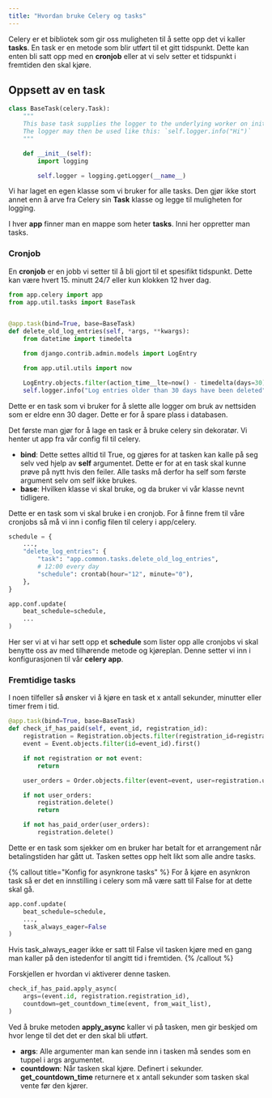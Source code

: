 ```yaml
---
title: "Hvordan bruke Celery og tasks"
---
```


Celery er et bibliotek som gir oss muligheten til å sette opp det vi kaller **tasks**. En task er en metode som blir utført til et gitt tidspunkt. Dette kan enten bli satt opp med en **cronjob** eller at vi selv setter et tidspunkt i fremtiden den skal kjøre.

## Oppsett av en task
```python
class BaseTask(celery.Task):
    """
    This base task supplies the logger to the underlying worker on init.
    The logger may then be used like this: `self.logger.info("Hi")`
    """

    def __init__(self):
        import logging

        self.logger = logging.getLogger(__name__)
```

Vi har laget en egen klasse som vi bruker for alle tasks. Den gjør ikke stort annet enn å arve fra Celery sin **Task** klasse og legge til muligheten for logging.

I hver **app** finner man en mappe som heter **tasks**. Inni her oppretter man tasks. 

### Cronjob
En **cronjob** er en jobb vi setter til å bli gjort til et spesifikt tidspunkt. Dette kan være hvert 15. minutt 24/7 eller kun klokken 12 hver dag.

```python
from app.celery import app
from app.util.tasks import BaseTask


@app.task(bind=True, base=BaseTask)
def delete_old_log_entries(self, *args, **kwargs):
    from datetime import timedelta

    from django.contrib.admin.models import LogEntry

    from app.util.utils import now

    LogEntry.objects.filter(action_time__lte=now() - timedelta(days=30)).delete()
    self.logger.info("Log entries older than 30 days have been deleted")
```

Dette er en task som vi bruker for å slette alle logger om bruk av nettsiden som er eldre enn 30 dager. Dette er for å spare plass i databasen.

Det første man gjør for å lage en task er å bruke celery sin dekoratør. Vi henter ut app fra vår config fil til celery.

* **bind**: Dette settes alltid til True, og gjøres for at tasken kan kalle på seg selv ved hjelp av **self** argumentet. Dette er for at en task skal kunne prøve på nytt hvis den feiler. Alle tasks må derfor ha self som første argument selv om self ikke brukes.
* **base**: Hvilken klasse vi skal bruke, og da bruker vi vår klasse nevnt tidligere.

Dette er en task som vi skal bruke i en cronjob. For å finne frem til våre cronjobs så må vi inn i config filen til celery i app/celery.

```python
schedule = {
    ...,
    "delete_log_entries": {
        "task": "app.common.tasks.delete_old_log_entries",
        # 12:00 every day
        "schedule": crontab(hour="12", minute="0"),
    },
}

app.conf.update(
    beat_schedule=schedule,
    ...
)
```

Her ser vi at vi har sett opp et **schedule** som lister opp alle cronjobs vi skal benytte oss av med tilhørende metode og kjøreplan. Denne setter vi inn i konfigurasjonen til vår **celery app**.

### Fremtidige tasks
I noen tilfeller så ønsker vi å kjøre en task et x antall sekunder, minutter eller timer frem i tid.

```python
@app.task(bind=True, base=BaseTask)
def check_if_has_paid(self, event_id, registration_id):
    registration = Registration.objects.filter(registration_id=registration_id).first()
    event = Event.objects.filter(id=event_id).first()

    if not registration or not event:
        return

    user_orders = Order.objects.filter(event=event, user=registration.user)

    if not user_orders:
        registration.delete()
        return

    if not has_paid_order(user_orders):
        registration.delete()
```

Dette er en task som sjekker om en bruker har betalt for et arrangement når betalingstiden har gått ut. Tasken settes opp helt likt som alle andre tasks.

{% callout title="Konfig for asynkrone tasks" %}
For å kjøre en asynkron task så er det en innstilling i celery som må være satt til False for at dette skal gå.

```python
app.conf.update(
    beat_schedule=schedule,
    ...,
    task_always_eager=False
)
```

Hvis task_always_eager ikke er satt til False vil tasken kjøre med en gang man kaller på den istedenfor til angitt tid i fremtiden.
{% /callout %}

Forskjellen er hvordan vi aktiverer denne tasken.

```python
check_if_has_paid.apply_async(
    args=(event.id, registration.registration_id),
    countdown=get_countdown_time(event, from_wait_list),
)
```

Ved å bruke metoden **apply_async** kaller vi på tasken, men gir beskjed om hvor lenge til det det er den skal bli utført.

* **args**: Alle argumenter man kan sende inn i tasken må sendes som en tuppel i args argumentet.
* **countdown**: Når tasken skal kjøre. Definert i sekunder. **get_countdown_time** returnere et x antall sekunder som tasken skal vente før den kjører.


